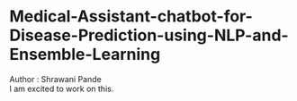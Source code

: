 # Medical-Assistant-chatbot-for-Disease-Prediction-using-NLP-and-Ensemble-Learning
Author : Shrawani Pande 
<br>
I am excited to work on this.

